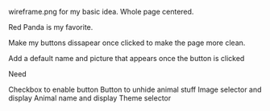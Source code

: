 
wireframe.png for my basic idea. Whole page centered.

Red Panda is my favorite.

Make my buttons dissapear once clicked to make the page more clean.

Add a default name and picture that appears once the button is clicked

Need

Checkbox to enable button
Button to unhide animal stuff
Image selector and display
Animal name and display
Theme selector




